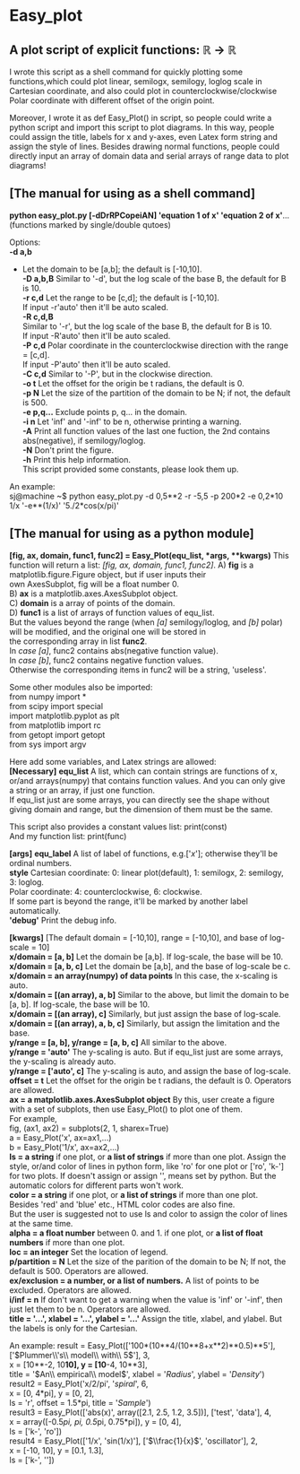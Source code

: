 Easy_plot
=========
A plot script of explicit functions: ℝ → ℝ
-------------------------------------------

I wrote this script as a shell command for quickly plotting some functions,which could plot linear, semilogx, semilogy, loglog scale in Cartesian coordinate, and also could plot in counterclockwise/clockwise Polar coordinate with different offset of the origin point.  

Moreover, I wrote it as def Easy_Plot() in script, so people could write a python script and import this script to plot diagrams. In this way, people could assign the title, labels for x and y-axes, even Latex form string and assign the style of lines. Besides drawing normal functions, people could directly input an array of domain data and serial arrays of range data to plot diagrams!  

[The manual for using as a shell command] 
-------------------------------------------

**python easy\_plot.py \[-dDrRPCopeiAN\] 'equation 1 of x' 'equation 2 of x'**...(functions marked by single/double qutoes)  
 
Options:  
**-d a,b**
*  Let the domain to be [a,b]; the default is [-10,10].  
**-D a,b,B**
  Similar to '-d', but the log scale of the base B, the default for B is 10.  
**-r c,d**
  Let the range to be [c,d]; the default is [-10,10].  
  If input -r'auto' then it'll be auto scaled.  
**-R c,d,B**  
  Similar to '-r', but the log scale of the base B, the default for B is 10.  
  If input -R'auto' then it'll be auto scaled.  
**-P c,d**
  Polar coordinate in the counterclockwise direction with the range = [c,d].  
  If input -P'auto' then it'll be auto scaled.  
**-C c,d**
  Similar to '-P', but in the clockwise direction.  
**-o t**
  Let the offset for the origin be t radians, the default is 0.  
**-p N**
  Let the size of the partition of the domain to be N; if not, the default is 500.  
**-e p,q...**
  Exclude points p, q... in the domain.  
**-i n**
  Let 'inf' and '-inf' to be n, otherwise printing a warning.  
**-A**
  Print all function values of the last one fuction, the 2nd contains abs(negative), if semilogy/loglog.  
**-N**
  Don't print the figure.  
**-h**
  Print this help information.  
This script provided some constants, please look them up.  

An example:  
sj@machine ~$ python easy\_plot.py -d 0,5\*\*2 -r -5,5 -p 200\*2 -e 0,2\*10 1/x '-e\*\*(1/x)' '5./2\*cos(x/pi)'  

[The manual for using as a python module]
-------------------------------------------

**[fig, ax, domain, func1, func2] = Easy_Plot(equ_list, \*args, \*\*kwargs)**
This function will return a list: *[fig, ax, domain, func1, func2]*.
  A) **fig** is a matplotlib.figure.Figure object, but if user inputs their  
    own AxesSubplot, fig will be a float number 0.  
  B) **ax** is a matplotlib.axes.AxesSubplot object.  
  C) **domain** is a array of points of the domain.  
  D) **func1** is a list of arrays of function values of equ\_list.  
    But the values beyond the range (when *[a]* semilogy/loglog, and *[b]* polar)  
    will be modified, and the original one will be stored in  
    the corresponding array in list **func2**.  
    In *case [a]*, func2 contains abs(negative function value).  
    In *case [b]*, func2 contains negative function values.  
    Otherwise the corresponding items in func2 will be a string, 'useless'.  

Some other modules also be imported:  
  from numpy import *  
  from scipy import special  
  import matplotlib.pyplot as plt  
  from matplotlib import rc  
  from getopt import getopt  
  from sys import argv  

Here add some variables, and Latex strings are allowed:  
**[Necessary]**
**equ\_list**
 A list, which can contain strings are functions of x, or/and arrays(numpy) that contains function values. And you can only give a string or an array, if just one function.  
 If equ\_list just are some arrays, you can directly see the shape without giving domain and range, but the dimension of them must be the same.  
 
 This script also provides a constant values list:  print(const)  
 And my function list:  print(func)  

**[args]**
**equ\_label**
 A list of label of functions, e.g.['$x$']; otherwise they'll be ordinal numbers.  
**style**
 Cartesian coordinate: 0: linear plot(default), 1: semilogx, 2: semilogy, 3: loglog.  
 Polar coordinate: 4: counterclockwise, 6: clockwise.  
  If some part is beyond the range, it'll be marked by another label automatically.  
**'debug'**
 Print the debug info.  

**[kwargs]**
[The default domain = [-10,10], range = [-10,10], and base of log-scale = 10]  
**x/domain = [a, b]**
 Let the domain be [a,b]. If log-scale, the base will be 10.  
**x/domain = [a, b, c]**
 Let the domain be [a,b], and the base of log-scale be c.  
**x/domain = an array(numpy) of data points** In this case, the x-scaling is auto.  
**x/domain = [(an array), a, b]**
 Similar to the above, but limit the domain to be [a, b]. If log-scale, the base will be 10.  
**x/domain = [(an array), c]**
 Similarly, but just assign the base of log-scale.  
**x/domain = [(an array), a, b, c]**
 Similarly, but assign the limitation and the base.  
**y/range = [a, b], y/range = [a, b, c]** All similar to the above.  
**y/range = 'auto'**
 The y-scaling is auto. But if equ\_list just are some arrays, the y-scaling is already auto.  
**y/range = ['auto', c]**
 The y-scaling is auto, and assign the base of log-scale.  
**offset = t**
 Let the offset for the origin be t radians, the default is 0. Operators are allowed.  
**ax = a matplotlib.axes.AxesSubplot object**
 By this, user create a figure with a set of subplots, then use Easy\_Plot() to plot one of them.  
 For example,  
     fig, (ax1, ax2) = subplots(2, 1, sharex=True)  
     a = Easy\_Plot('x', ax=ax1,...)  
     b = Easy\_Plot('1/x', ax=ax2,...)  
**ls = a string** if one plot, or **a list of strings** if more than one plot.
 Assign the style, or/and color of lines in python form, like 'ro' for one plot or ['ro', 'k-'] for two plots. If doesn't assign or assign '', means set by python. But the automatic colors for different parts won't work.  
**color = a string** if one plot, or **a list of strings** if more than one plot.  
 Besides 'red' and 'blue' etc., HTML color codes are also fine.  
 But the user is suggested not to use ls and color to assign the color of lines at the same time.  
**alpha = a float number** between 0. and 1. if one plot, or **a list of float numbers** if more than one plot.  
**loc = an integer**
 Set the location of legend.  
**p/partition = N**
 Let the size of the parition of the domain to be N; If not, the default is 500. Operators are allowed.  
**ex/exclusion = a number, or a list of numbers.**
 A list of points to be excluded. Operators are allowed.  
**i/inf = n**
 If don't want to get a warning when the value is 'inf' or '-inf', then just let them to be n. Operators are allowed.  
**title = '...', xlabel = '...', ylabel = '...'**
 Assign the title, xlabel, and ylabel. But the labels is only for the Cartesian.  

An example:
result = Easy\_Plot(['100\*(10\*\*4/(10\*\*8+x\*\*2)\*\*0.5)\*\*5'],  ['$Plummer\\'s\\ model\\ with\\ 5$'],  3,  
                    x = [10**-2, 10**10],  y = [10**-4, 10**3],  
                    title = '$An\\ empirical\\ model$',  xlabel = '$Radius$', ylabel = '$Density$')  
result2 = Easy\_Plot('x/2/pi',  '$spiral$',  6,  
                    x = [0, 4\*pi],  y = [0, 2],  
                    ls = 'r',  offset = 1.5\*pi,  title = '$Sample$')  
result3 = Easy\_Plot(['abs(x)',  array([2.1, 2.5, 1.2, 3.5])],  ['test', 'data'],  4,  
                    x = array([-0.5*pi, pi, 0.5*pi, 0.75*pi]),  y = [0, 4],  
                    ls = ['k-', 'ro'])  
result4 = Easy\_Plot(['1/x',  'sin(1/x)'],  ['$\\frac{1}{x}$',  'oscillator'],  2,  
                    x = [-10, 10],  y = [0.1, 1.3],  
                    ls = ['k-', ''])
